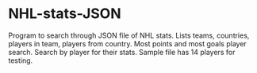 # NHL-stats-JSON
Program to search through JSON file of NHL stats. 
Lists teams, countries, players in team, players from country.
Most points and most goals player search.
Search by player for their stats.
Sample file has 14 players for testing.
